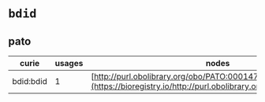 # `bdid`

## pato

| curie     |   usages | nodes                                                                                                             |
|-----------|----------|-------------------------------------------------------------------------------------------------------------------|
| bdid:bdid |        1 | [http://purl.obolibrary.org/obo/PATO:0001474](https://bioregistry.io/http://purl.obolibrary.org/obo/PATO:0001474) |
